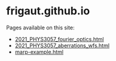 # frigaut.github.io
Pages available on this site:
* [2021_PHYS3057_fourier_optics.html](anu/phys3057/2021_PHYS3057_fourier_optics.html)
* [2021_PHYS3057_aberrations_wfs.html](anu/phys3057/2021_PHYS3057_aberrations_wfs.html)
* [marp-example.html](anu/phys3057/marp-example.html)
